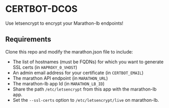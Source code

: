 # CERTBOT-DCOS

Use letsencrypt to encrypt your Marathon-lb endpoints!

## Requirements

Clone this repo and modify the marathon.json file to include:

- The list of hostnames (must be FQDNs) for which you want to generate SSL certs (in `HAPROXY_0_VHOST`)
- An admin email address for your certificate (in `CERTBOT_EMAIL`)
- The marathon API endpoint (in `MARATHON_URL`)
- The marathon-lb app Id (in `MARATHON_LB_ID`)
- Share the path `/etc/letsencrypt` from this app with the marathon-lb app.
- Set the `--ssl-certs` option to `/etc/letsencrypt/live` on marathon-lb.
